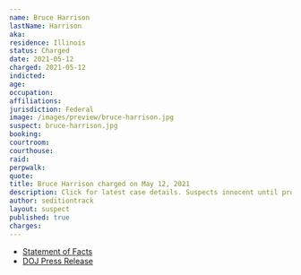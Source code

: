 ```yaml
---
name: Bruce Harrison
lastName: Harrison
aka:
residence: Illinois
status: Charged
date: 2021-05-12
charged: 2021-05-12
indicted:
age:
occupation:
affiliations:
jurisdiction: Federal
image: /images/preview/bruce-harrison.jpg
suspect: bruce-harrison.jpg
booking:
courtroom:
courthouse:
raid:
perpwalk:
quote:
title: Bruce Harrison charged on May 12, 2021
description: Click for latest case details. Suspects innocent until proven guilty.
author: seditiontrack
layout: suspect
published: true
charges:
---
```

- [Statement of Facts](https://extremism.gwu.edu/sites/g/files/zaxdzs2191/f/Douglas%20Wangler%20Bruce%20Harrison%20Statement%20of%20Facts.pdf)
- [DOJ Press Release](https://www.justice.gov/usao-dc/case-multi-defendant/file/1394446/download)

